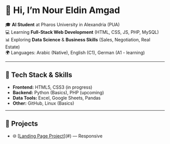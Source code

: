 # 👋 Hi, I’m Nour Eldin Amgad  

🎓 **AI Student** at Pharos University in Alexandria (PUA)  
💻 Learning **Full-Stack Web Development** (HTML, CSS, JS, PHP, MySQL)  
📊 Exploring **Data Science** & **Business Skills** (Sales, Negotiation, Real Estate)  
🌍 Languages: Arabic (Native), English (C1), German (A1 - learning)  

---

## 🔧 Tech Stack & Skills
- **Frontend:** HTML5, CSS3 (in progress)  
- **Backend:** Python (Basics), PHP (upcoming)  
- **Data Tools:** Excel, Google Sheets, Pandas  
- **Other:** GitHub, Linux (Basics)  

---

## 📂 Projects
- 🌐 [[Landing Page Project](https://github.com/NoureldenX/portfolio/blob/main/Myprojects/Landing%20Page.html)](#) — Responsive
